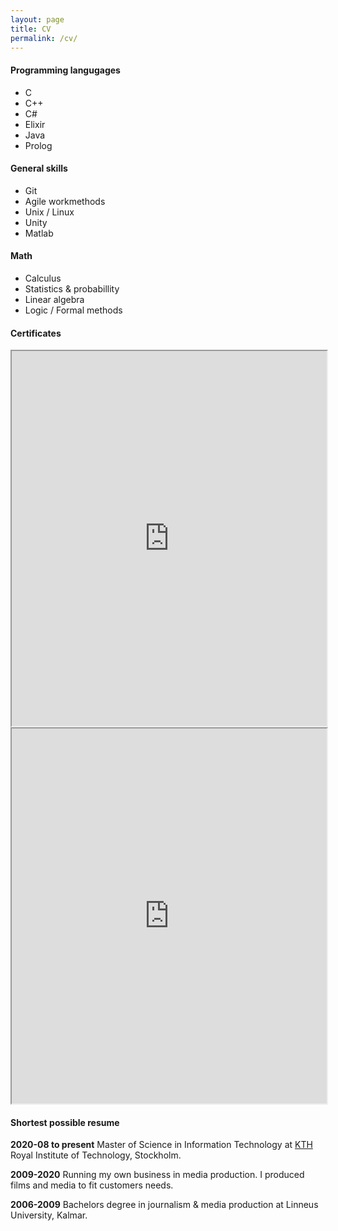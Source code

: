 ```yaml
---
layout: page
title: CV
permalink: /cv/
---
```


#### Programming langugages
- C
- C++
- C#
- Elixir
- Java
- Prolog

#### General skills
- Git
- Agile workmethods
- Unix / Linux
- Unity
- Matlab

#### Math
- Calculus
- Statistics & probabillity
- Linear algebra
- Logic / Formal methods

#### Certificates
<iframe title="Problem Solving Basic" width="100%" height="600px" src="https://www.hackerrank.com/certificates/iframe/62ce7c32783a"> </iframe>
<iframe title="Java Basic" width="100%" height="600px" src="https://www.hackerrank.com/certificates/iframe/cf1cfc22a839
"> </iframe>

#### Shortest possible resume 
**2020-08 to present**
Master of Science in Information Technology at
[KTH] Royal Institute of Technology, Stockholm.

**2009-2020**
Running my own business in media production. I produced films and media to fit customers needs.

**2006-2009**
Bachelors degree in journalism & media production at
Linneus University, Kalmar.


[KTH]: https://www.kth.se/en